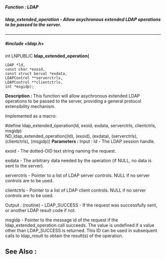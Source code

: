 ##### Function : LDAP
##### ldap_extended_operation - Allow asychronous extended LDAP operations to be passed to the server.
---
##### #include <ldap.h>
int LNPUBLIC **ldap_extended_operation(**

	LDAP *ld,
	const char *exoid,
	const struct berval *exdata,
	LDAPControl **serverctrls,
	LDAPControl **clientctrls,
	int *msgidp);
**Description :**
This function will allow asychronous extended LDAP operations to be passed to 
the server, providing a general protocol extensibility mechanism.

Implemented as a macro:

#define ldap_extended_operation(ld, exoid, exdata, serverctrls, clientctrls, 
msgidp) \
         ND_ldap_extended_operation((ld), (exoid), (exdata), (serverctrls), 
(clientctrls), (msgidp)) 
**Parameters :**
Input :
ld  -  The LDAP session handle.

exoid  -  The dotted-OID text string naming the request.

exdata  -  The arbitrary data needed by the operation (if NULL, no data is sent to the server).

serverctrls  -  Pointer to a list of LDAP server controls. NULL if no server controls are to be used.

clientctrls  -  Pointer to a list of LDAP client controls.  NULL if no server controls are to be used.

Output :
(routine)  -  LDAP_SUCCESS  - If the request was successfully sent, or another LDAP result code if not.


msgidp  -  Pointer to the message id of the request if the ldap_extended_operation call succeeds. The value is undefined if a value other than LDAP_SUCCESS is returned.   This ID can be used in subsequent calls to ldap_result to obtain the result(s) of the operation.

**See Also :**
[](D:/md_files/.md)
---
